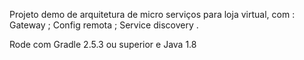 Projeto demo de arquitetura de micro serviços para loja virtual, com :
Gateway ;
Config remota ;
Service discovery .

Rode com Gradle 2.5.3 ou superior e Java 1.8 
